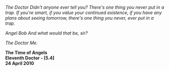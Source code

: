 _The Doctor_ _Didn't anyone ever tell you? There's one thing you never put in a trap. If you're smart, if you value your continued existence, if you have any plans about seeing tomorrow, there's one thing you never, ever put in a trap._

_Angel Bob_ _And what would that be, sir?_

_The Doctor_ _Me._

**The Time of Angels  
Eleventh Doctor - [5.4]  
24 April 2010**
